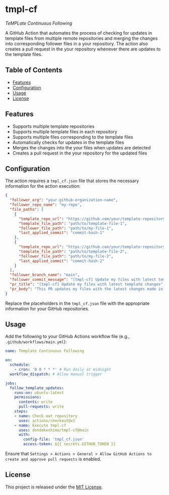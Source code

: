 # tmpl-cf

_TeMPLate Continuous Following_

A GitHub Action that automates the process of checking for updates in template files from multiple remote repositories and merging the changes into corresponding follower files in a your repository. The action also creates a pull request in the your repository whenever there are updates to the template files.

## Table of Contents

- [Features](#features)
- [Configuration](#configuration)
- [Usage](#usage)
- [License](#license)

## Features

- Supports multiple template repositories
- Supports multiple template files in each repository
- Supports multiple files corresponding to the template files
- Automatically checks for updates in the template files
- Merges the changes into the your files when updates are detected
- Creates a pull request in the your repository for the updated files

## Configuration

The action requires a `tmpl_cf.json` file that stores the necessary information for the action execution:

```json
{
  "follower_org": "your-github-organization-name",
  "follower_repo_name": "my-repo",
  "file_paths": [
    {
      "template_repo_url": "https://github.com/your/template-repository-1",
      "template_file_path": "path/to/template-file-1",
      "follower_file_path": "path/to/my-file-1",
      "last_applied_commit": "commit-hash-1"
    },
    {
      "template_repo_url": "https://github.com/your/template-repository-2",
      "template_file_path": "path/to/template-file-2",
      "follower_file_path": "path/to/my-file-2",
      "last_applied_commit": "commit-hash-2"
    }
  ],
  "follower_branch_name": "main",
  "follower_commit_message": "[tmpl-cf] Update my files with latest template changes",
  "pr_title": "[tmpl-cf] Update my files with latest template changes",
  "pr_body": "This PR updates my files with the latest changes made in the templates."
}
```

Replace the placeholders in the `tmpl_cf.json` file with the appropriate information for your GitHub repositories.

## Usage

Add the following to your GitHub Actions workflow file (e.g., `.github/workflows/main.yml`):

```yaml
name: Template Continuous Following

on:
  schedule:
    - cron: '0 0 * * *' # Run daily at midnight
  workflow_dispatch: # Allow manual trigger

jobs:
  follow_template_updates:
    runs-on: ubuntu-latest
    permissions:
      contents: write
      pull-requests: write
    steps:
    - name: Check out repository
      uses: actions/checkout@v2
    - name: Execute tmpl-cf
      uses: dondakeshimo/tmpl-cf@main
      with:
        config-file: 'tmpl_cf.json'
        access-token: ${{ secrets.GITHUB_TOKEN }}
```

Ensure that `Settings > Actions > General > Allow GitHub Actions to create and approve pull requests` is enabled.

## License

This project is released under the [MIT License](LICENSE).
